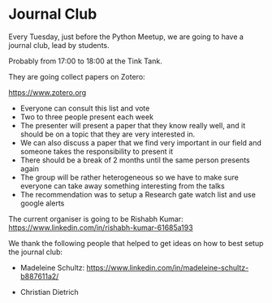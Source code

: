 # Journal Club

Every Tuesday, just before the Python Meetup, we are going to have a journal club, lead by students.

Probably from 17:00 to 18:00 at the Tink Tank.

They are going collect papers on Zotero:

https://www.zotero.org

- Everyone can consult this list and vote
- Two to three people present each week
- The presenter will present a paper that they know really well, and it should be on a topic that they are very interested in.
- We can also discuss a paper that we find very important in our field and someone takes the responsibility to present it
- There should be a break of 2 months until the same person presents again
- The group will be rather heterogeneous so we have to make sure everyone can take away something interesting from the talks
- The recommendation was to setup a Research gate watch list and use google alerts

The current organiser is going to be Rishabh Kumar: https://www.linkedin.com/in/rishabh-kumar-61685a193

We thank the following people that helped to get ideas on how to best setup the journal club:

- Madeleine Schultz: https://www.linkedin.com/in/madeleine-schultz-b887611a2/

- Christian Dietrich
